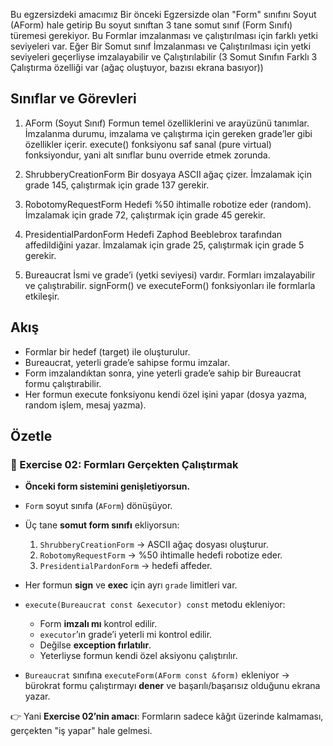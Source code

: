
Bu egzersizdeki amacımız Bir önceki Egzersizde olan "Form" sınıfını Soyut (AForm) hale getirip 
Bu soyut sınıftan 3 tane somut sınıf (Form Sınıfı) türemesi gerekiyor. Bu Formlar
imzalanması ve çalıştırılması için farklı yetki seviyeleri var. Eğer Bir Somut sınıf
İmzalanması ve Çalıştırılması için yetki seviyeleri geçerliyse imzalayabilir ve Çalıştırılabilir
(3 Somut Sınıfın Farklı 3 Çalıştırma özelliği var (ağaç oluştuyor, bazısı ekrana basıyor))






Sınıflar ve Görevleri
---
1. AForm (Soyut Sınıf)
Formun temel özelliklerini ve arayüzünü tanımlar.
İmzalanma durumu, imzalama ve çalıştırma için gereken grade’ler gibi özellikler içerir.
execute() fonksiyonu saf sanal (pure virtual) fonksiyondur, yani alt sınıflar bunu override etmek zorunda.

2. ShrubberyCreationForm
Bir dosyaya ASCII ağaç çizer.
İmzalamak için grade 145, çalıştırmak için grade 137 gerekir.

3. RobotomyRequestForm
Hedefi %50 ihtimalle robotize eder (random).
İmzalamak için grade 72, çalıştırmak için grade 45 gerekir.

4. PresidentialPardonForm
Hedefi Zaphod Beeblebrox tarafından affedildiğini yazar.
İmzalamak için grade 25, çalıştırmak için grade 5 gerekir.

5. Bureaucrat
İsmi ve grade’i (yetki seviyesi) vardır.
Formları imzalayabilir ve çalıştırabilir.
signForm() ve executeForm() fonksiyonları ile formlarla etkileşir.


Akış
---
- Formlar bir hedef (target) ile oluşturulur.
- Bureaucrat, yeterli grade’e sahipse formu imzalar.
- Form imzalandıktan sonra, yine yeterli grade’e sahip bir Bureaucrat formu çalıştırabilir.
- Her formun execute fonksiyonu kendi özel işini yapar (dosya yazma, random işlem, mesaj yazma).



Özetle
---

### 🔹 Exercise 02: Formları Gerçekten Çalıştırmak

* **Önceki form sistemini genişletiyorsun.**
* `Form` soyut sınıfa (`AForm`) dönüşüyor.
* Üç tane **somut form sınıfı** ekliyorsun:

  1. `ShrubberyCreationForm` → ASCII ağaç dosyası oluşturur.
  2. `RobotomyRequestForm` → %50 ihtimalle hedefi robotize eder.
  3. `PresidentialPardonForm` → hedefi affeder.
* Her formun **sign** ve **exec** için ayrı `grade` limitleri var.
* `execute(Bureaucrat const &executor) const` metodu ekleniyor:

  * Form **imzalı mı** kontrol edilir.
  * `executor`’ın grade’i yeterli mi kontrol edilir.
  * Değilse **exception fırlatılır**.
  * Yeterliyse formun kendi özel aksiyonu çalıştırılır.
* `Bureaucrat` sınıfına `executeForm(AForm const &form)` ekleniyor → bürokrat formu çalıştırmayı **dener** ve başarılı/başarısız olduğunu ekrana yazar.

👉 Yani **Exercise 02’nin amacı**:
Formların sadece kâğıt üzerinde kalmaması, gerçekten "iş yapar" hale gelmesi.

